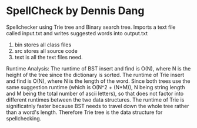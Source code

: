 


# SpellCheck by Dennis Dang
Spellchecker using Trie tree and Binary search tree. Imports a text file called input.txt and writes suggested words into output.txt

1) bin stores all class files
2) src stores all source code
3) text is all the text files need.


Runtime Analysis:
The runtime of BST insert and find is O(N), where N is the height of the tree since the dictionary is sorted.
The runtime of Trie insert and find is O(N), where N is the length of the word.
Since both trees use the same suggestion runtime (which is O(N^2 + (N*M)), N being string length and M being the total number of ascii letters), so that does not factor into different runtimes between the two data structures.
The runtime of Trie is significatnly faster because BST needs to travel down the whole tree rather than a word's length.
Therefore Trie tree is the data structure for spellchecking.
